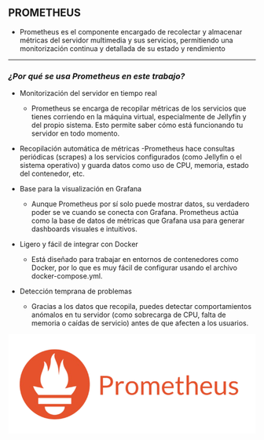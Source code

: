 ## PROMETHEUS

- Prometheus es el componente encargado de recolectar y almacenar métricas del servidor multimedia y sus servicios, permitiendo una monitorización continua y detallada de su estado y rendimiento

---

### *¿Por qué se usa Prometheus en este trabajo?*

- Monitorización del servidor en tiempo real
    - Prometheus se encarga de recopilar métricas de los servicios que tienes corriendo en la máquina virtual, especialmente de Jellyfin y del propio sistema. Esto permite saber cómo está funcionando tu servidor en todo           momento.

- Recopilación automática de métricas
    -Prometheus hace consultas periódicas (scrapes) a los servicios configurados (como Jellyfin o el sistema operativo) y guarda datos como uso de CPU, memoria, estado del contenedor, etc.

- Base para la visualización en Grafana
    - Aunque Prometheus por sí solo puede mostrar datos, su verdadero poder se ve cuando se conecta con Grafana. Prometheus actúa como la base de datos de métricas que Grafana usa para generar dashboards visuales e                intuitivos.

- Ligero y fácil de integrar con Docker
    - Está diseñado para trabajar en entornos de contenedores como Docker, por lo que es muy fácil de configurar usando el archivo docker-compose.yml.

- Detección temprana de problemas
    - Gracias a los datos que recopila, puedes detectar comportamientos anómalos en tu servidor (como sobrecarga de CPU, falta de memoria o caídas de servicio) antes de que afecten a los usuarios.

![PROMETHEUS](/MainFolder/img/pro.png)

